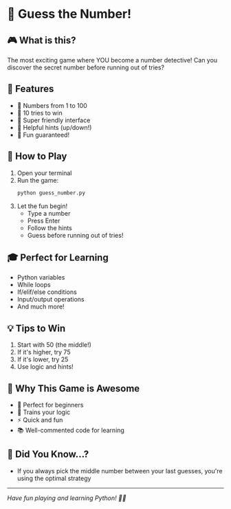# 🎲 Guess the Number!

## 🎮 What is this?
The most exciting game where YOU become a number detective! 
Can you discover the secret number before running out of tries? 

## 🌟 Features
- 🎯 Numbers from 1 to 100
- 🔄 10 tries to win
- 🎨 Super friendly interface
- 🧭 Helpful hints (up/down!)
- 🎪 Fun guaranteed!

## 🚀 How to Play
1. Open your terminal
2. Run the game:
   ```bash
   python guess_number.py
   ```
3. Let the fun begin!
   - Type a number
   - Press Enter
   - Follow the hints
   - Guess before running out of tries!

## 🎓 Perfect for Learning
- Python variables
- While loops
- If/elif/else conditions
- Input/output operations
- And much more!

## 💡 Tips to Win
1. Start with 50 (the middle!)
2. If it's higher, try 75
3. If it's lower, try 25
4. Use logic and hints!

## 🎉 Why This Game is Awesome
- 👶 Perfect for beginners
- 🧠 Trains your logic
- ⚡ Quick and fun
- 📚 Well-commented code for learning

## 🤔 Did You Know...?
- If you always pick the middle number between your last guesses, you're using the optimal strategy
---
*Have fun playing and learning Python! 🐍✨*
